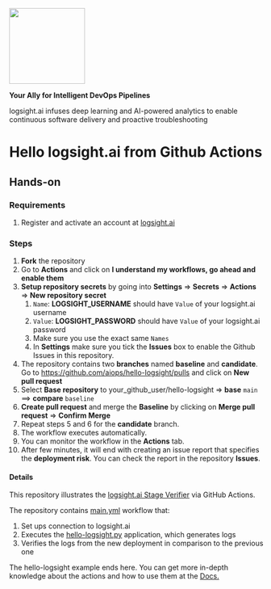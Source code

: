 <a href="https://logsight.ai/"><img src="https://logsight.ai/assets/img/logol.png" width="150"/></a>

**Your Ally for Intelligent DevOps Pipelines**

logsight.ai infuses deep learning and AI-powered analytics to enable continuous software delivery and proactive troubleshooting



# Hello logsight.ai from Github Actions

## Hands-on
### Requirements
1. Register and activate an account at [logsight.ai](https://demo.logsight.ai/)

### Steps
1. **Fork** the repository 
2. Go to **Actions** and click on **I understand my workflows, go ahead and enable them**
3. **Setup repository secrets** by going into **Settings** => **Secrets** => **Actions** => **New repository secret**
   1. `Name`: **LOGSIGHT_USERNAME** should have `Value` of your logsight.ai username
   2. `Value`: **LOGSIGHT_PASSWORD** should have `Value` of your logsight.ai password
   3. Make sure you use the exact same `Names`
   4. In **Settings** make sure you tick the **Issues** box to enable the Github Issues in this repository.
4. The repository contains two **branches** named **baseline** and **candidate**. Go to https://github.com/aiops/hello-logsight/pulls and click on **New pull request**
5. Select **Base repository** to your_github_user/hello-logsight => **base** `main` ==> **compare** `baseline`
6. **Create pull request** and merge the **Baseline** by clicking on **Merge pull request** => **Confirm Merge**
7. Repeat steps 5 and 6 for  the **candidate** branch.
8. The workflow executes automatically. 
9. You can monitor the workflow in the **Actions** tab.
10. After few minutes, it will end with creating an issue report that specifies the **deployment risk**. You can check the report in the repository **Issues**.

#### Details
This repository illustrates the [logsight.ai Stage Verifier](https://docs.logsight.ai/#/monitor_deployments/stage_verifier) via GitHub Actions.

The repository contains [main.yml](https://github.com/aiops/hello-logsight/blob/main/.github/workflows/main.yml) workflow that:
1. Set ups connection to logsight.ai
2. Executes the [hello-logsight.py](https://github.com/aiops/hello-logsight/blob/main/hello_logsight.py) application, which generates logs
3. Verifies the logs from the new deployment in comparison to the previous one


The hello-logsight example ends here. You can get more in-depth knowledge about the actions and how to use them at the [Docs.](https://docs.logsight.ai/#/monitor_deployments/github_action)

